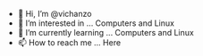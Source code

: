 - 👋 Hi, I’m @vichanzo
- 👀 I’m interested in ... Computers and Linux
- 🌱 I’m currently learning ... Computers and Linux
- 📫 How to reach me ... Here

<!---
vichanzo/vichanzo is a ✨ special ✨ repository because its `README.md` (this file) appears on your GitHub profile.
You can click the Preview link to take a look at your changes.
--->
